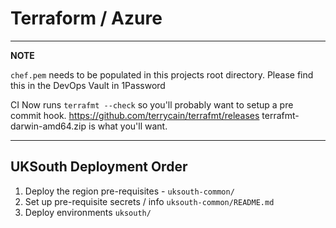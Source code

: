 # Terraform / Azure

---
**NOTE**

`chef.pem` needs to be populated in this projects root directory. Please find this in the DevOps Vault in 1Password

CI Now runs `terrafmt --check` so you'll probably want to setup a pre commit hook. https://github.com/terrycain/terrafmt/releases terrafmt-darwin-amd64.zip is what you'll want.

---


## UKSouth Deployment Order

1. Deploy the region pre-requisites - `uksouth-common/ `
2. Set up pre-requisite secrets / info `uksouth-common/README.md`
3. Deploy environments `uksouth/`
